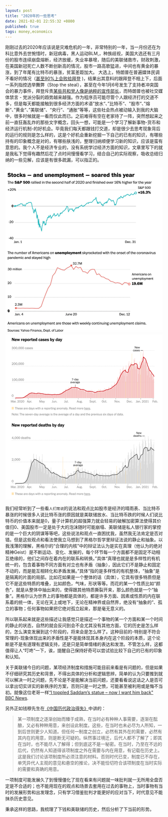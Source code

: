 ```yaml
---
layout: post
title: "2020年的一些思考"
date: 2021-02-01 22:55:32 +0800
published: true
tags: money,economics
---
```

 
 刚刚过去的2020年应该说是灾难危机的一年，非常特别的一年，当一月份还在为科比意外去世惋惜时，新冠病毒，黑人运动BLM,，种族歧视，美国大选还有三月份的股市连续崩盘熔断，经济放缓，失业率暴增，随后的美联储救市，财政刺激，在美国新冠死亡人数不断创新高的情况，股市一路高歌猛进，中间也有黄金的暴涨，到了年尾有比特币的暴涨，贫富差距加大。 大选上，特朗普在普遍媒体民调不看好的情况（[甚至90%上会败给拜登](https://projects.economist.com/us-2020-forecast/president) )，结果出其意料的跟拜登不相上下，后面一系列指控选举舞弊（Stop the steal），甚至在今年1月6号发生了支持者冲突国会的暴力事件，拜登斥责[某些共和党人像是纳粹的宣传部长](https://thehill.com/homenews/administration/533449-biden-says-cruz-other-republicans-responsible-for-big-lie-that-fueled)，而特朗普也被社交媒体禁言 - 党派分裂的趋势越来越强。作为程序员可能尽管个人跟经济打的交道不多，但是每天都能接触到很多经济方面的术语”放水“、”比特币“、"股市“、”熔断“、”黄金“、”美联储”、“央行”、“通胀”等等，这些社会热点被动输入到我的大脑中，很多时候就是一看而仅此而已。之前难得有空在老家待了一阵，突然想起来之前一直狂轰乱炸的那些文字概念，回头一想，可能是一个学习了解新事物-货币和经济运行机制-的好机会。毕竟我们每天都跟钱打交道，却是很少去思考现象背后的运行的规则是怎么样的，这是个好机会重新挖掘一下自己的已有的知识，有哪些持有的印象概念是对的，有哪些肤浅的，整理归纳顺便学习新的知识，应该是蛮有意思的。我个人不是经济专业的，没有系统学过经济方面的知识，文章里写下的就是我私下觉得有趣然后花了点时间慢慢看学习，结合自己的实际观察，吸收总结归纳的一些见解，应该是有很多疏漏，可以指正的。


 ![stock_unemployment](./2021-02-01-assets/stock_unemployment.png)
 ![covid-cases](./2021-02-01-assets/covid-cases.png)

我们经常听到了一些看`人们常说`的说法和观点比如股市是经济的晴雨表、当比特币暴涨的时候很多人说比特币涨的原因就是美联储放水、当比特币跌的时候人们说比特币的价值本来就是0，量子计算机的超强算力就会轻易的破解加密算法使得其价值归0、美国股市一定是处于大的泡沫随时可能崩塌、美联储是私人银行家的掌控的是一个巨大的阴谋等等吧，这些说法和观点一直困扰我，虽然我无法肯定是否对错。但是这些观点和看法使我立马想到了黑格尔哲学里辩证法说的静止和抽象。以我浅薄的理解，黑格尔的“合理的内核”中的辩证法认为是实在真理（他认为的绝对精神Geist）是不断运动、变化、发展的，每个环节每一个方面都不是固定不动相互绝缘的，他们之间存在着内在的联系和转换。”具体“真理也就是是多样性的有机统一的，包含着事物不同方面有对立也有矛盾（抽象），因此它们不是静止和固定不动的，而是能互相转化和矛盾发展。”具体“指的是多样性的有机整体，"抽象”是是隔离的片面的局部。比如花如果是一个整体的话（具体），它具有很多特质但是它不是这些特质的堆叠，比如颜色，气味，形状等等。而花的某一个性质比如“颜色”，就是从整体中抽出来的，使得跟其他特质撕裂开来，那么颜色就是一个“抽象”。黑格尔认为世界上的事物都是具体的，都是许多方面、因素或性质的内在联系着的统一体，无论在天上或地下，无论在精神界或自然界，绝没有“抽象的”、孤立的事物；任何事物如果把它绝对孤立起来，那是毫无意义的。

所以联系起来就是这些描述让我感觉只是描述一个事物的某一个方面和某一个时间的静止的状态，自然的就会反问到会不会尤其没有其他方面，它的历史是怎么样的，怎么演变发展到这个阶段的，将来会是怎么样了。这种目前的-特别是不符合常理的-现象体现出来的矛盾性是不是能体现其本身内在这个阶段的本质，这个论断是不是有道理有逻辑支持，还是只是简单情绪的表达和发泄。不管怎么样，这都值得让人“叮咚”一下，诶，提醒自己保持好奇可以尝试验比较下自己的已有的印象和认知。


关于美联储今日的问题，某项经济制度和措施可能目前来看是有问题的，但是如果不仔细研究其历史和背景，不得出具体的分析和逻辑思辨，简单的认为只要推到就可以解决一时之问题，先不论是不是能解决当前问题，还要看看说这话之人是否可以拿出切实详实的新秩序的方案，否则只是一时之愤，可能甚至被利用或是悔不当初。就像这位老哥一样[“I toppled Saddam’s statue – now I want him back" BBC News](https://www.youtube.com/watch?v=z9wC6W7EJpg&ab_channel=BBCNews).

另外正如钱穆先生在[《中国历代政治得失》](https://book.douban.com/subject/1003479/)中讲的：

> 某一项制度之逐渐创始而臻于成熟，在当时必有种种人事需要，逐渐在酝酿，又必有种种用意，来创设此制度。这些，在当时也未必尽为人所知，一到后世则更少人知道。但任何一制度之创立，必然有其外在的需要，必然有其内在的用意，则是断无可疑的。纵然事过境迁，后代人都不了解了；即其在当时，也不能尽人了解得；但到底这不是一秘密。在当时，乃至在不远的后代，仍然有人知道得该项制度之外在需要与内在用意，有记载在历史上。这是我们讨论该项制度所必须注意的材料。否则时代已变，制度已不存在，单凭异代人主观的意见和悬空的推论，决不能恰切符合该项制度在当时实际的需要和真确的用意。

一项制度可能发展久了到慢慢僵化了现在看来有问题就一味批判就一无所用全盘否定是不合适的；也不能用现在的观点和场景去套用在过去的事物上，当时事物有当时的发展形势和出发理念，只有学习借鉴批判才能更好的应对当下，时代意见不能抹杀历史意见。

秉承这样的思路，我梳理了下钱和美联储的历史，然后分析了下当前的形势。